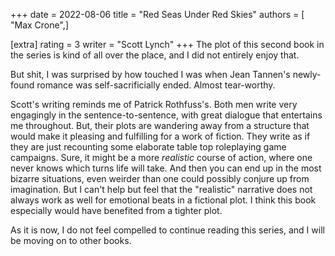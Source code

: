 +++
date = 2022-08-06
title = "Red Seas Under Red Skies"
authors = [ "Max Crone",]

[extra]
rating = 3
writer = "Scott Lynch"
+++
The plot of this second book in the series is kind of all over the place, and I did not entirely enjoy that.
<!-- more -->
But shit, I was surprised by how touched I was when Jean Tannen's newly-found romance was self-sacrificially ended.
Almost tear-worthy.

Scott's writing reminds me of Patrick Rothfuss's.
Both men write very engagingly in the sentence-to-sentence, with great dialogue that entertains me throughout.
But, their plots are wandering away from a structure that would make it pleasing and fulfilling for a work of fiction.
They write as if they are just recounting some elaborate table top roleplaying game campaigns.
Sure, it might be a more *realistic* course of action, where one never knows which turns life will take.
And then you can end up in the most bizarre situations, even weirder than one could possibly conjure up from imagination.
But I can't help but feel that the "realistic" narrative does not always work as well for emotional beats in a fictional plot.
I think this book especially would have benefited from a tighter plot.

As it is now, I do not feel compelled to continue reading this series, and I will be moving on to other books.
